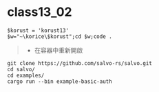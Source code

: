 # class13_02
```
$korust = 'korust13'
$w="~\korice\$korust";cd $w;code .
```
> * 在容器中重新開啟
```
git clone https://github.com/salvo-rs/salvo.git
cd salvo/
cd examples/
cargo run --bin example-basic-auth
```
